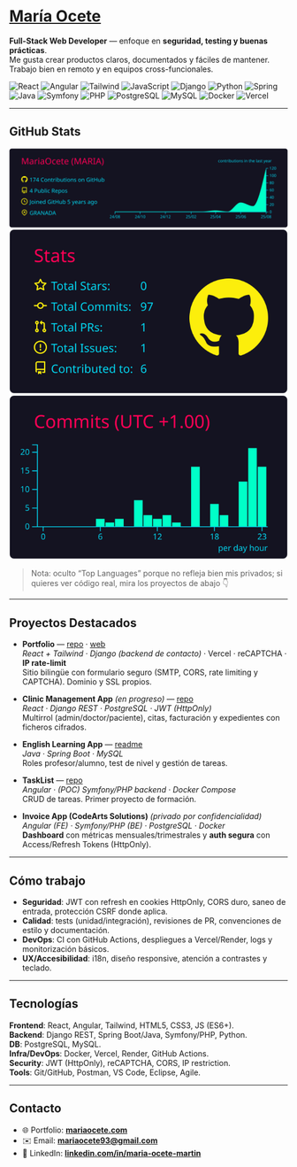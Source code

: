 # [María Ocete](https://mariaocete.com/)

**Full-Stack Web Developer** — enfoque en **seguridad, testing y buenas prácticas**.  
Me gusta crear productos claros, documentados y fáciles de mantener. Trabajo bien en remoto y en equipos cross-funcionales.

<p align="left">
  <!-- Frontend -->
  <img alt="React" title="React" height="32" src="https://cdn.jsdelivr.net/gh/devicons/devicon@latest/icons/react/react-original.svg" />
  <img alt="Angular" title="Angular" height="32" src="https://cdn.jsdelivr.net/gh/devicons/devicon@latest/icons/angularjs/angularjs-original.svg" />
  <img alt="Tailwind" title="Tailwind CSS" height="32" src="https://cdn.jsdelivr.net/gh/devicons/devicon@latest/icons/tailwindcss/tailwindcss-original.svg" />
  <img alt="JavaScript" title="JavaScript" height="32" src="https://cdn.jsdelivr.net/gh/devicons/devicon@latest/icons/javascript/javascript-original.svg" />
  <!-- Backend -->
  <img alt="Django" title="Django" height="32" src="https://cdn.jsdelivr.net/gh/devicons/devicon@latest/icons/django/django-plain.svg" />
  <img alt="Python" title="Python" height="32" src="https://cdn.jsdelivr.net/gh/devicons/devicon@latest/icons/python/python-original.svg" />
  <img alt="Spring" title="Spring Boot" height="32" src="https://cdn.jsdelivr.net/gh/devicons/devicon@latest/icons/spring/spring-original.svg" />
  <img alt="Java" title="Java" height="32" src="https://cdn.jsdelivr.net/gh/devicons/devicon@latest/icons/java/java-original.svg" />
  <img alt="Symfony" title="Symfony" height="32" src="https://cdn.jsdelivr.net/gh/devicons/devicon@latest/icons/symfony/symfony-original.svg" />
  <img alt="PHP" title="PHP" height="32" src="https://cdn.jsdelivr.net/gh/devicons/devicon@latest/icons/php/php-original.svg" />
  <!-- DB & DevOps -->
  <img alt="PostgreSQL" title="PostgreSQL" height="32" src="https://cdn.jsdelivr.net/gh/devicons/devicon@latest/icons/postgresql/postgresql-original.svg" />
  <img alt="MySQL" title="MySQL" height="32" src="https://cdn.jsdelivr.net/gh/devicons/devicon@latest/icons/mysql/mysql-original.svg" />
  <img alt="Docker" title="Docker" height="32" src="https://cdn.jsdelivr.net/gh/devicons/devicon@latest/icons/docker/docker-original.svg" />
  <img alt="Vercel" title="Vercel" height="32" src="https://cdn.jsdelivr.net/gh/devicons/devicon@latest/icons/vercel/vercel-original.svg" />
</p>

---

## GitHub Stats

![Profile Details](./profile-summary-card-output/2077/0-profile-details.svg)
![Stats](./profile-summary-card-output/2077/3-stats.svg)
![Commits (UTC +1)](./profile-summary-card-output/2077/4-productive-time.svg)

> Nota: oculto “Top Languages” porque no refleja bien mis privados; si quieres ver código real, mira los proyectos de abajo 👇

---

## Proyectos Destacados

- **Portfolio** — [repo](https://github.com/MariaOcete/Portfolio-readme) · [web](https://mariaocete.com/)  
  *React + Tailwind · Django (backend de contacto)* · Vercel · reCAPTCHA · **IP rate-limit**  
  Sitio bilingüe con formulario seguro (SMTP, CORS, rate limiting y CAPTCHA). Dominio y SSL propios.

- **Clinic Management App** *(en progreso)* — [repo](https://github.com/MariaOcete/clinics-app)  
  *React · Django REST · PostgreSQL · JWT (HttpOnly)*  
  Multirrol (admin/doctor/paciente), citas, facturación y expedientes con ficheros cifrados.

- **English Learning App** — [readme](https://github.com/MariaOcete/english_web-readme/blob/main/README.md)  
  *Java · Spring Boot · MySQL*  
  Roles profesor/alumno, test de nivel y gestión de tareas.

- **TaskList** — [repo](https://github.com/MariaOcete/TaskList)  
  *Angular · (POC) Symfony/PHP backend · Docker Compose*  
  CRUD de tareas. Primer proyecto de formación.

- **Invoice App (CodeArts Solutions)** *(privado por confidencialidad)*  
  *Angular (FE) · Symfony/PHP (BE) · PostgreSQL · Docker*  
  **Dashboard** con métricas mensuales/trimestrales y **auth segura** con Access/Refresh Tokens (HttpOnly).

---

## Cómo trabajo

- **Seguridad**: JWT con refresh en cookies HttpOnly, CORS duro, saneo de entrada, protección CSRF donde aplica.  
- **Calidad**: tests (unidad/integración), revisiones de PR, convenciones de estilo y documentación.  
- **DevOps**: CI con GitHub Actions, despliegues a Vercel/Render, logs y monitorización básicos.  
- **UX/Accesibilidad**: i18n, diseño responsive, atención a contrastes y teclado.

---

## Tecnologías

**Frontend**: React, Angular, Tailwind, HTML5, CSS3, JS (ES6+).  
**Backend**: Django REST, Spring Boot/Java, Symfony/PHP, Python.  
**DB**: PostgreSQL, MySQL.  
**Infra/DevOps**: Docker, Vercel, Render, GitHub Actions.  
**Security**: JWT (HttpOnly), reCAPTCHA, CORS, IP restriction.  
**Tools**: Git/GitHub, Postman, VS Code, Eclipse, Agile.

---

## Contacto

- 🌐 Portfolio: **[mariaocete.com](https://mariaocete.com/)**
- ✉️ Email: **mariaocete93@gmail.com**
- 🔗 LinkedIn: **[linkedin.com/in/maria-ocete-martin](https://www.linkedin.com/in/maria-ocete-martin/)**


